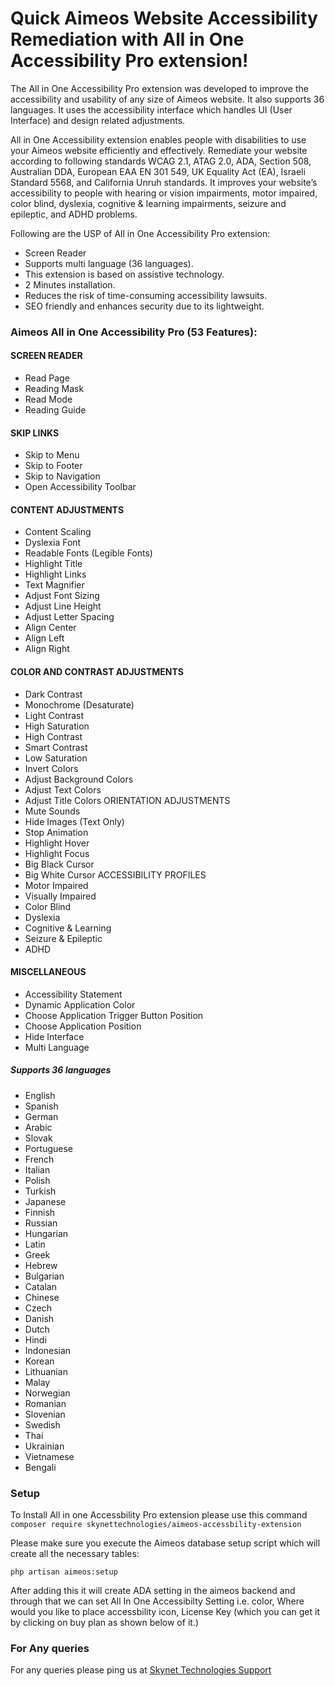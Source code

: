 # Quick Aimeos Website Accessibility Remediation with All in One Accessibility Pro extension!


The All in One Accessibility Pro extension was developed to improve the accessibility and usability of any size of Aimeos website. It also supports 36 languages. It uses the accessibility interface which handles UI (User Interface) and design related adjustments.

All in One Accessibility extension enables people with disabilities to use your Aimeos website efficiently and effectively. Remediate your website according 
to following standards WCAG 2.1, ATAG 2.0, ADA, Section 508, Australian DDA, European EAA EN 301 549, UK Equality Act (EA), Israeli Standard 5568, and California Unruh standards. 
It improves your website’s accessibility to people with hearing or vision impairments, motor impaired, color blind, dyslexia, cognitive & learning impairments, seizure and epileptic, and ADHD problems.

Following are the USP of All in One Accessibility Pro extension:

- Screen Reader
- Supports multi language (36 languages).
- This extension is based on assistive technology.
- 2 Minutes installation.
- Reduces the risk of time-consuming accessibility lawsuits.
- SEO friendly and enhances security due to its lightweight.

### Aimeos All in One Accessibility Pro (53 Features):

#### SCREEN READER
- Read Page
- Reading Mask
- Read Mode
- Reading Guide

#### SKIP LINKS
- Skip to Menu
- Skip to Footer
- Skip to Navigation
- Open Accessibility Toolbar

#### CONTENT ADJUSTMENTS
- Content Scaling
- Dyslexia Font
- Readable Fonts (Legible Fonts)
- Highlight Title
- Highlight Links
- Text Magnifier
- Adjust Font Sizing
- Adjust Line Height
- Adjust Letter Spacing
- Align Center
- Align Left
- Align Right

#### COLOR AND CONTRAST ADJUSTMENTS
- Dark Contrast
- Monochrome (Desaturate)
- Light Contrast
- High Saturation
- High Contrast
- Smart Contrast
- Low Saturation
- Invert Colors
- Adjust Background Colors
- Adjust Text Colors
- Adjust Title Colors
  ORIENTATION ADJUSTMENTS
- Mute Sounds
- Hide Images (Text Only)
- Stop Animation
- Highlight Hover
- Highlight Focus
- Big Black Cursor
- Big White Cursor
  ACCESSIBILITY PROFILES
- Motor Impaired
- Visually Impaired
- Color Blind
- Dyslexia
- Cognitive & Learning
- Seizure & Epileptic
- ADHD

#### MISCELLANEOUS
- Accessibility Statement
- Dynamic Application Color
- Choose Application Trigger Button Position
- Choose Application Position
- Hide Interface
- Multi Language

##### Supports 36 languages
- English
- Spanish
- German
- Arabic
- Slovak
- Portuguese
- French
- Italian
- Polish
- Turkish
- Japanese
- Finnish
- Russian
- Hungarian
- Latin
- Greek
- Hebrew
- Bulgarian
- Catalan
- Chinese
- Czech
- Danish
- Dutch
- Hindi
- Indonesian
- Korean
- Lithuanian
- Malay
- Norwegian
- Romanian
- Slovenian
- Swedish
- Thai
- Ukrainian
- Vietnamese
- Bengali

### Setup

To Install All in one Accessbility Pro extension please use this command `composer require skynettechnologies/aimeos-accessbility-extension`

Please make sure you execute the Aimeos database setup script which will create all the necessary tables:

`php artisan aimeos:setup`

After adding this it will create ADA setting in the aimeos backend and through that we can set All In One Accessibilty Setting i.e. color, Where would you like to place accessbility icon, License Key (which you can get it by clicking on buy plan as shown below of it.)

### For Any queries
For any queries please ping us at [Skynet Technologies Support](mailto:aimeos@skynettechnologies.com)

